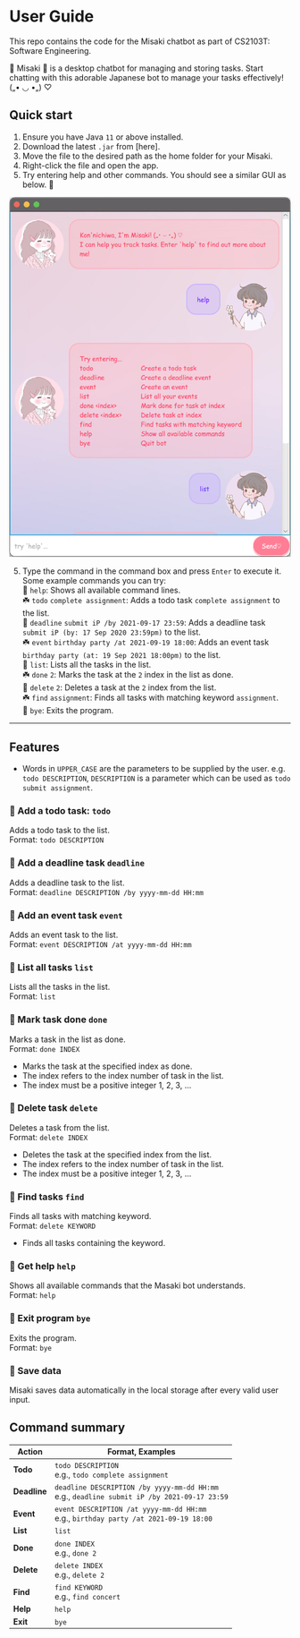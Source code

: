 # User Guide

This repo contains the code for the Misaki chatbot as part of CS2103T: Software Engineering. 

🌸 Misaki 🌸 is a desktop chatbot for managing and storing tasks. Start chatting with this adorable Japanese bot to manage your tasks effectively! („• ◡ •„) ♡

## Quick start
1. Ensure you have Java `11` or above installed.
2. Download the latest `.jar` from [here].
3. Move the file to the desired path as the home folder for your Misaki. 
4. Right-click the file and open the app. 
5. Try entering help and other commands. You should see a similar GUI as below. 🌷

![Image of ](Ui.png)

5. Type the command in the command box and press `Enter` to execute it.
   Some example commands you can try:<br>
🌼 `help`: Shows all available command lines.<br>
☘️ `todo` `complete assignment`: Adds a todo task `complete assignment` to the list.<br>
🌼 `deadline` `submit iP /by 2021-09-17 23:59`: Adds a deadline task `submit iP (by: 17 Sep 2020 23:59pm)` to the list.<br>
☘️ `event` `birthday party /at 2021-09-19 18:00`: Adds an event task `birthday party (at: 19 Sep 2021 18:00pm)` to the list.<br>
🌼 `list`: Lists all the tasks in the list.<br>
☘️ `done` `2`: Marks the task at the `2` index in the list as done.<br>
🌼 `delete` `2`: Deletes a task at the `2` index from the list.<br>
☘️ `find` `assignment`: Finds all tasks with matching keyword `assignment`.<br>
🌼 `bye`: Exits the program.<br>
___
## Features
* Words in `UPPER_CASE` are the parameters to be supplied by the user. e.g. `todo DESCRIPTION`, `DESCRIPTION` is a parameter which can be used as `todo submit assignment`.

### 🌸 Add a todo task: `todo`
Adds a todo task to the list.<br>
Format: `todo DESCRIPTION`

### 🌸 Add a deadline task `deadline`
Adds a deadline task to the list.<br>
Format: `deadline DESCRIPTION /by yyyy-mm-dd HH:mm`

### 🌸 Add an event task `event`
Adds an event task to the list.<br>
Format: `event DESCRIPTION /at yyyy-mm-dd HH:mm`

### 🌸 List all tasks `list`
Lists all the tasks in the list.<br>
Format: `list`

### 🌸 Mark task done `done`
Marks a task in the list as done.<br>
Format: `done INDEX`
* Marks the task at the specified index as done.
* The index refers to the index number of task in the list.
* The index must be a positive integer 1, 2, 3, ...

### 🌸 Delete task `delete`
Deletes a task from the list.<br>
Format: `delete INDEX`
* Deletes the task at the specified index from the list.
* The index refers to the index number of task in the list.
* The index must be a positive integer 1, 2, 3, ...

### 🌸 Find tasks `find`
Finds all tasks with matching keyword.<br>
Format: `delete KEYWORD`
* Finds all tasks containing the keyword.

### 🌸 Get help `help`
Shows all available commands that the Masaki bot understands.<br>
Format: `help`

### 🌸 Exit program `bye`
Exits the program.<br>
Format: `bye`

### 🌸 Save data
Misaki saves data automatically in the local storage after every valid user input.

## Command summary

Action | Format, Examples
--------|------------------
**Todo** | `todo DESCRIPTION` <br> e.g., `todo complete assignment`
**Deadline** | `deadline DESCRIPTION /by yyyy-mm-dd HH:mm` <br> e.g., `deadline submit iP /by 2021-09-17 23:59`
**Event** | `event DESCRIPTION /at yyyy-mm-dd HH:mm` <br> e.g., `birthday party /at 2021-09-19 18:00`
**List** | `list`
**Done** | `done INDEX`<br> e.g., `done 2`
**Delete** | `delete INDEX`<br> e.g., `delete 2`
**Find** | `find KEYWORD`<br> e.g., `find concert`
**Help** | `help`
**Exit** | `bye`
